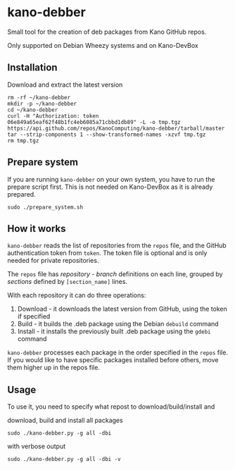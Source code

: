 kano-debber
===========

Small tool for the creation of deb packages from Kano GitHub repos.

Only supported on Debian Wheezy systems and on Kano-DevBox

## Installation

Download and extract the latest version

	rm -rf ~/kano-debber
	mkdir -p ~/kano-debber
	cd ~/kano-debber
	curl -H "Authorization: token 06e849a65eaf62f48b1fc4eb6085a71cbbd1db89" -L -o tmp.tgz https://api.github.com/repos/KanoComputing/kano-debber/tarball/master
	tar --strip-components 1 --show-transformed-names -xzvf tmp.tgz
	rm tmp.tgz

## Prepare system

If you are running `kano-debber` on your own system, you have to run the prepare script first. This is not needed on Kano-DevBox as it is already prepared.

	sudo ./prepare_system.sh
	
## How it works

`kano-debber` reads the list of repositories from the `repos` file, and the GitHub authentication token from `token`. The token file is optional and is only needed for private repositories.

The `repos` file has *repository - branch* definitions on each line, grouped by *sections* defined by `[section_name]` lines.

With each repository it can do three operations:

1. Download - it downloads the latest version from GitHub, using the token if specified 
2. Build - it builds the .deb package using the Debian `debuild` command
3. Install - it installs the previously built .deb package using the `gdebi` command

`kano-debber` processes each package in the order specified in the `repos` file. If you would like to have specific packages installed before others, move them higher up in the repos file.

## Usage

To use it, you need to specify what repost to download/build/install and 


 


download, build and install all packages

	sudo ./kano-debber.py -g all -dbi

with verbose output

	sudo ./kano-debber.py -g all -dbi -v


